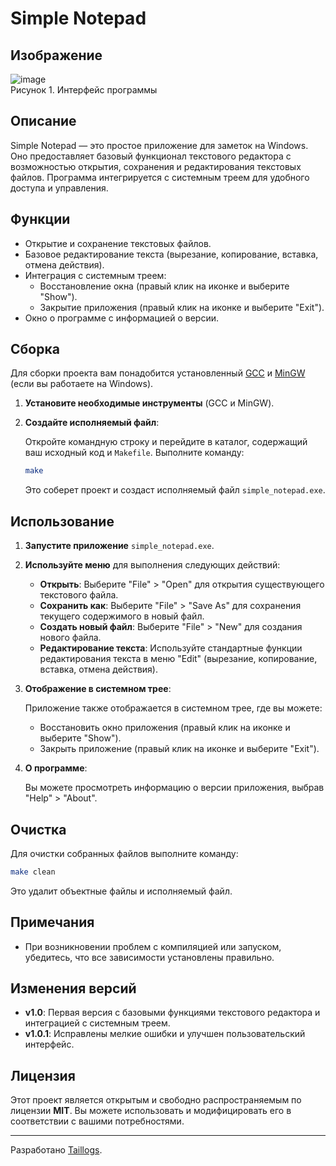 # Simple Notepad

## Изображение
![image](https://github.com/user-attachments/assets/fa9b8d8d-c876-4cd7-b355-27cb97a65125) <br> Рисунок 1. Интерфейс программы

## Описание

Simple Notepad — это простое приложение для заметок на Windows. Оно предоставляет базовый функционал текстового редактора с возможностью открытия, сохранения и редактирования текстовых файлов. Программа интегрируется с системным треем для удобного доступа и управления.

## Функции

- Открытие и сохранение текстовых файлов.
- Базовое редактирование текста (вырезание, копирование, вставка, отмена действия).
- Интеграция с системным треем:
  - Восстановление окна (правый клик на иконке и выберите "Show").
  - Закрытие приложения (правый клик на иконке и выберите "Exit").
- Окно о программе с информацией о версии.

## Сборка

Для сборки проекта вам понадобится установленный [GCC](https://gcc.gnu.org/) и [MinGW](https://www.mingw-w64.org/downloads/) (если вы работаете на Windows).

1. **Установите необходимые инструменты** (GCC и MinGW).

2. **Создайте исполняемый файл**:

   Откройте командную строку и перейдите в каталог, содержащий ваш исходный код и `Makefile`. Выполните команду:

   ```bash
   make
   ```

   Это соберет проект и создаст исполняемый файл `simple_notepad.exe`.

## Использование

1. **Запустите приложение** `simple_notepad.exe`.

2. **Используйте меню** для выполнения следующих действий:

   - **Открыть**: Выберите "File" > "Open" для открытия существующего текстового файла.
   - **Сохранить как**: Выберите "File" > "Save As" для сохранения текущего содержимого в новый файл.
   - **Создать новый файл**: Выберите "File" > "New" для создания нового файла.
   - **Редактирование текста**: Используйте стандартные функции редактирования текста в меню "Edit" (вырезание, копирование, вставка, отмена действия).

3. **Отображение в системном трее**:

   Приложение также отображается в системном трее, где вы можете:
   - Восстановить окно приложения (правый клик на иконке и выберите "Show").
   - Закрыть приложение (правый клик на иконке и выберите "Exit").

4. **О программе**:

   Вы можете просмотреть информацию о версии приложения, выбрав "Help" > "About".

## Очистка

Для очистки собранных файлов выполните команду:

```bash
make clean
```

Это удалит объектные файлы и исполняемый файл.

## Примечания

- При возникновении проблем с компиляцией или запуском, убедитесь, что все зависимости установлены правильно.

## Изменения версий
- **v1.0**: Первая версия с базовыми функциями текстового редактора и интеграцией с системным треем.
- **v1.0.1**: Исправлены мелкие ошибки и улучшен пользовательский интерфейс.

## Лицензия

Этот проект является открытым и свободно распространяемым по лицензии **MIT**. Вы можете использовать и модифицировать его в соответствии с вашими потребностями.

---

Разработано [Taillogs](https://github.com/tailogs).